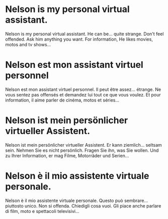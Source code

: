 # Nelson is my personal virtual assistant. 
 
Nelson is my personal virtual assistant. He can be... quite strange. Don't feel offended. Ask him anything you want. 
For information, He likes movies, motos and tv shows... 

# Nelson est mon assistant virtuel personnel  
  
Nelson est mon assistant virtuel personnel. Il peut être assez... étrange. Ne vous sentez pas offensés et demandez lui tout ce que vous voulez.
Et pour information, il aime parler de cinéma, motos et séries... 
  
# Nelson ist mein persönlicher virtueller Assistent.

Nelson ist mein persönlicher virtueller Assistent. Er kann ziemlich... seltsam sein. Nehmen Sie es nicht persönlich. Fragen Sie ihn, was Sie wollen. Und zu Ihrer Information, er mag Filme, Motorräder und Serien... 

# Nelson è il mio assistente virtuale personale.

Nelson è il mio assistente virtuale personale. Questo può sembrare... piuttosto unico. Non si offenda. Chiedigli cosa vuoi. Gli piace anche parlare di film, moto e spettacoli televisivi...

